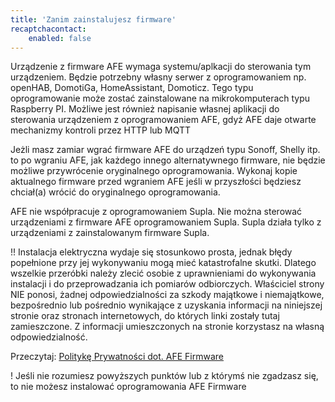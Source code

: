 ```yaml
---
title: 'Zanim zainstalujesz firmware'
recaptchacontact:
    enabled: false
---
```


Urządzenie z firmware AFE wymaga systemu/aplkacji do sterowania tym urządzeniem. Będzie potrzebny własny serwer z oprogramowaniem np. openHAB, DomotiGa, HomeAssistant, Domoticz. Tego typu oprogramowanie może zostać zainstalowane na mikrokomputerach typu Raspberry PI. Możliwe jest również napisanie własnej aplikacji do sterowania urządzeniem z oprogramowaniem AFE, gdyż AFE daje otwarte mechanizmy kontroli przez HTTP lub MQTT

Jeżli masz zamiar wgrać firmware AFE do urządzeń typu Sonoff, Shelly itp. to po wgraniu AFE, jak każdego innego alternatywnego firmware, nie będzie możliwe przywrócenie oryginalnego oprogramowania. Wykonaj kopie aktualnego firmware przed wgraniem AFE jeśli w przyszłości będziesz chciał(a) wrócić do oryginalnego oprogramowania. 

AFE nie współpracuje z oprogramowaniem Supla. Nie można sterować urządzeniami z firmware AFE oprogramowaniem Supla. Supla działa tylko z urządzeniami z zainstalowanym firmware Supla.

!! Instalacja elektryczna wydaje się stosunkowo prosta, jednak błędy popełnione przy jej wykonywaniu mogą mieć katastrofalne skutki. Dlatego wszelkie przeróbki należy zlecić osobie z uprawnieniami do wykonywania instalacji i do przeprowadzania ich pomiarów odbiorczych. Właściciel strony NIE ponosi, żadnej odpowiedzialności za szkody majątkowe i niemajątkowe, bezpośrednio lub pośrednio wynikające z uzyskania informacji na niniejszej stronie oraz stronach internetowych, do których linki zostały tutaj zamieszczone. Z informacji umieszczonych na stronie korzystasz na własną odpowiedzialność.

Przeczytaj: [Politykę Prywatności dot. AFE Firmware](/postawowe-informacje/polityka-prywatnosci?target=_blank)

! Jeśli nie rozumiesz powyższych punktów lub z którymś nie zgadzasz się, to nie możesz instalować oprogramowania AFE Firmware